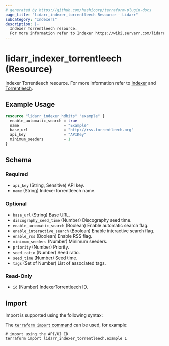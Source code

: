 ```yaml
---
# generated by https://github.com/hashicorp/terraform-plugin-docs
page_title: "lidarr_indexer_torrentleech Resource - Lidarr"
subcategory: "Indexers"
description: |-
  Indexer Torrentleech resource.
  For more information refer to Indexer https://wiki.servarr.com/lidarr/settings#indexers and Torrentleech https://wiki.servarr.com/lidarr/supported#torrentleech.
---
```


# lidarr_indexer_torrentleech (Resource)

<!-- subcategory:Indexers -->
Indexer Torrentleech resource.
For more information refer to [Indexer](https://wiki.servarr.com/lidarr/settings#indexers) and [Torrentleech](https://wiki.servarr.com/lidarr/supported#torrentleech).

## Example Usage

```terraform
resource "lidarr_indexer_hdbits" "example" {
  enable_automatic_search = true
  name                    = "Example"
  base_url                = "http://rss.torrentleech.org"
  api_key                 = "APIKey"
  minimum_seeders         = 1
}
```

<!-- schema generated by tfplugindocs -->
## Schema

### Required

- `api_key` (String, Sensitive) API key.
- `name` (String) IndexerTorrentleech name.

### Optional

- `base_url` (String) Base URL.
- `discography_seed_time` (Number) Discography seed time.
- `enable_automatic_search` (Boolean) Enable automatic search flag.
- `enable_interactive_search` (Boolean) Enable interactive search flag.
- `enable_rss` (Boolean) Enable RSS flag.
- `minimum_seeders` (Number) Minimum seeders.
- `priority` (Number) Priority.
- `seed_ratio` (Number) Seed ratio.
- `seed_time` (Number) Seed time.
- `tags` (Set of Number) List of associated tags.

### Read-Only

- `id` (Number) IndexerTorrentleech ID.

## Import

Import is supported using the following syntax:

The [`terraform import` command](https://developer.hashicorp.com/terraform/cli/commands/import) can be used, for example:

```shell
# import using the API/UI ID
terraform import lidarr_indexer_torrentleech.example 1
```
